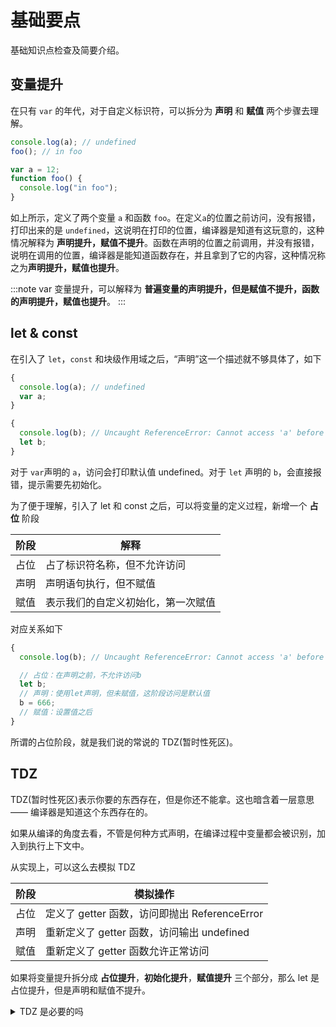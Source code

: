 # 基础要点

基础知识点检查及简要介绍。

## 变量提升

在只有 `var` 的年代，对于自定义标识符，可以拆分为 **声明** 和 **赋值** 两个步骤去理解。

```js
console.log(a); // undefined
foo(); // in foo

var a = 12;
function foo() {
  console.log("in foo");
}
```

如上所示，定义了两个变量 `a` 和函数 `foo`。在定义`a`的位置之前访问，没有报错，打印出来的是 `undefined`，这说明在打印的位置，编译器是知道有这玩意的，这种情况解释为
**声明提升，赋值不提升**。函数在声明的位置之前调用，并没有报错，说明在调用的位置，编译器是能知道函数存在，并且拿到了它的内容，这种情况称之为**声明提升，赋值也提升**。

:::note
var 变量提升，可以解释为 **普遍变量的声明提升，但是赋值不提升，函数的声明提升，赋值也提升**。
:::

## let & const

在引入了 `let`，`const` 和块级作用域之后，“声明”这一个描述就不够具体了，如下

```js
{
  console.log(a); // undefined
  var a;
}

{
  console.log(b); // Uncaught ReferenceError: Cannot access 'a' before initialization
  let b;
}
```

对于 `var`声明的 `a`，访问会打印默认值 undefined。对于 `let` 声明的 `b`，会直接报错，提示需要先初始化。

为了便于理解，引入了 let 和 const 之后，可以将变量的定义过程，新增一个 **占位** 阶段

| 阶段 | 解释                               |
| ---- | ---------------------------------- |
| 占位 | 占了标识符名称，但不允许访问       |
| 声明 | 声明语句执行，但不赋值             |
| 赋值 | 表示我们的自定义初始化，第一次赋值 |

对应关系如下

```js
{
  console.log(b); // Uncaught ReferenceError: Cannot access 'a' before initialization

  // 占位：在声明之前，不允许访问b
  let b;
  // 声明：使用let声明，但未赋值，这阶段访问是默认值
  b = 666;
  // 赋值：设置值之后
}
```

所谓的占位阶段，就是我们说的常说的 TDZ(暂时性死区)。

<!-- TODO: 是否成为window的属性，这也是一个区别 -->

## TDZ

TDZ(暂时性死区)表示你要的东西存在，但是你还不能拿。这也暗含着一层意思 —— 编译器是知道这个东西存在的。

如果从编译的角度去看，不管是何种方式声明，在编译过程中变量都会被识别，加入到执行上下文中。

从实现上，可以这么去模拟 TDZ

| 阶段 | 模拟操作                                      |
| ---- | --------------------------------------------- |
| 占位 | 定义了 getter 函数，访问即抛出 ReferenceError |
| 声明 | 重新定义了 getter 函数，访问输出 undefined    |
| 赋值 | 重新定义了 getter 函数允许正常访问            |

如果将变量提升拆分成 **占位提升**，**初始化提升**，**赋值提升** 三个部分，那么 let 是 占位提升，但是声明和赋值不提升。

<details>
  <summary>TDZ 是必要的吗</summary>
  <div>
    是也不是，取决于你看的角度。TDZ
    约定不要在声明之前使用，是为了减少错误发生概率的策略选择而已。就跟喝肥宅快乐水一样，不喝快乐水能死吗？也许不会，但是喝了会很快乐呀，你说喝这个快乐水是不是必要呢？
  </div>
</details>
